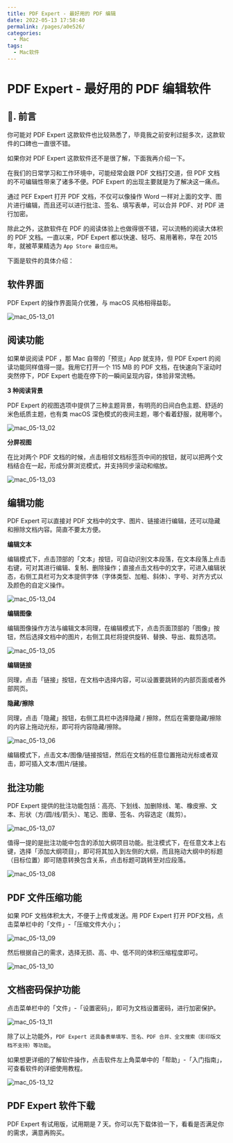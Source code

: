 ```yaml
---
title: PDF Expert - 最好用的 PDF 编辑
date: 2022-05-13 17:58:40
permalink: /pages/a0e526/
categories:
  - Mac
tags:
  - Mac软件
---
```


# PDF Expert - 最好用的 PDF 编辑软件

## 📖. 前言

你可能对 PDF Expert 这款软件也比较熟悉了，毕竟我之前安利过挺多次，这款软件的口碑也一直很不错。

如果你对 PDF Expert 这款软件还不是很了解，下面我再介绍一下。

在我们的日常学习和工作环境中，可能经常会跟 PDF 文档打交道，但 PDF 文档的不可编辑性带来了诸多不便。PDF Expert 的出现主要就是为了解决这一痛点。

通过 PEF Expert 打开 PDF 文档，不仅可以像操作 Word 一样对上面的文字、图片进行编辑，而且还可以进行批注、签名、填写表单，可以合并 PDF、对 PDF 进行加密。

除此之外，这款软件在 PDF 的阅读体验上也做得很不错，可以流畅的阅读大体积的 PDF 文档。一直以来，PDF Expert 都以快速、轻巧、易用著称，早在 2015 年，就被苹果精选为 `App Store 最佳应用`。

下面是软件的具体介绍：

## 软件界面

PDF Expert 的操作界面简介优雅，与 macOS 风格相得益彰。

![mac_05-13_01](https://cdn.staticaly.com/gh/oliver556/image-hosting@master/20220513/mac_05-13_01.6vzjtkyaae40.webp)

## 阅读功能

如果单说阅读 PDF ，那 Mac 自带的「预览」App 就支持，但 PDF Expert 的阅读功能同样值得一提。我用它打开一个 115 MB 的 PDF 文档，在快速向下滚动时突然停下，PDF Expert 也能在停下的一瞬间呈现内容，体验非常流畅。

**3 种阅读背景**

PDF Expert 的视图选项中提供了三种主题背景，有明亮的日间白色主题、舒适的米色纸质主题，也有类 macOS 深色模式的夜间主题，哪个看着舒服，就用哪个。

![mac_05-13_02](https://cdn.staticaly.com/gh/oliver556/image-hosting@master/20220513/mac_05-13_02.4z2gd70d43c0.webp)

**分屏视图**

在比对两个 PDF 文档的时候，点击相邻文档标签页中间的按钮，就可以把两个文档结合在一起，形成分屏浏览模式，并支持同步滚动和缩放。

![mac_05-13_03](https://cdn.staticaly.com/gh/oliver556/image-hosting@master/20220513/mac_05-13_03.3ux3njyambc0.webp)

## 编辑功能

PDF Expert 可以直接对 PDF 文档中的文字、图片、链接进行编辑，还可以隐藏和擦除文档内容。简直不要太方便。

**编辑文本**

编辑模式下，点击顶部的「文本」按钮，可自动识别文本段落，在文本段落上点击右键，可对其进行编辑、复制、删除操作；直接点击文档中的文字，可进入编辑状态，右侧工具栏可为文本提供字体（字体类型、加粗、斜体）、字号、对齐方式以及颜色的自定义操作。

![mac_05-13_04](https://cdn.staticaly.com/gh/oliver556/image-hosting@master/20220513/mac_05-13_04.34kefh05wyy0.webp)

**编辑图像**

编辑图像操作方法与编辑文本同理，在编辑模式下，点击页面顶部的「图像」按钮，然后选择文档中的图片，右侧工具栏将提供旋转、替换、导出、裁剪选项。

![mac_05-13_05](https://cdn.staticaly.com/gh/oliver556/image-hosting@master/20220513/mac_05-13_05.4ry5i23buis0.webp)

**编辑链接**

同理，点击「链接」按钮，在文档中选择内容，可以设置要跳转的内部页面或者外部网页。

**隐藏/擦除**

同理，点击「隐藏」按钮，右侧工具栏中选择隐藏 / 擦除，然后在需要隐藏/擦除的内容上拖动光标，即可将内容隐藏/擦除。

![mac_05-13_06](https://cdn.staticaly.com/gh/oliver556/image-hosting@master/20220513/mac_05-13_06.3n4ksimwphs0.gif)

编辑模式下，点击文本/图像/链接按钮，然后在文档的任意位置拖动光标或者双击，即可插入文本/图片/链接。

## 批注功能

PDF Expert 提供的批注功能包括：高亮、下划线、加删除线、笔、橡皮擦、文本、形状（方/圆/线/箭头）、笔记、图章、签名、内容选定（裁剪）。

![mac_05-13_07](https://cdn.staticaly.com/gh/oliver556/image-hosting@master/20220513/mac_05-13_07.rahn6bb2580.gif)

值得一提的是批注功能中包含的添加大纲项目功能。批注模式下，在任意文本上右键，选择「添加大纲项目」，即可将其加入到左侧的大纲，而且拖动大纲中的标题（目标位置）即可随意转换包含关系，点击标题可跳转至对应段落。

![mac_05-13_08](https://cdn.staticaly.com/gh/oliver556/image-hosting@master/20220513/mac_05-13_08.3evif3z32dq0.webp)

## PDF 文件压缩功能

如果 PDF 文档体积太大，不便于上传或发送。用 PDF Expert 打开 PDF文档，点击菜单栏中的「文件」-「压缩文件大小」；

![mac_05-13_09](https://cdn.staticaly.com/gh/oliver556/image-hosting@master/20220513/mac_05-13_09.403vyhn7vnw0.webp)

然后根据自己的需求，选择无损、高、中、低不同的体积压缩程度即可。

![mac_05-13_10](https://cdn.staticaly.com/gh/oliver556/image-hosting@master/20220513/mac_05-13_10.58fsitqeaxk0.webp)

## 文档密码保护功能

点击菜单栏中的「文件」-「设置密码」，即可为文档设置密码，进行加密保护。

![mac_05-13_11](https://cdn.staticaly.com/gh/oliver556/image-hosting@master/20220513/mac_05-13_11.4o2mnlyikm00.webp)

除了以上功能外，`PDF Expert 还具备表单填写、签名、PDF 合并、全文搜索（影印版文档不支持）等功能`。

如果想更详细的了解软件操作，点击软件左上角菜单中的「帮助」-「入门指南」，可查看软件的详细使用教程。

![mac_05-13_12](https://cdn.staticaly.com/gh/oliver556/image-hosting@master/20220513/mac_05-13_12.1w2ajqwttlq8.webp)

## PDF Expert 软件下载

PDF Expert 有试用版，试用期是 7 天。你可以先下载体验一下，看看是否满足你的需求，满意再购买。
